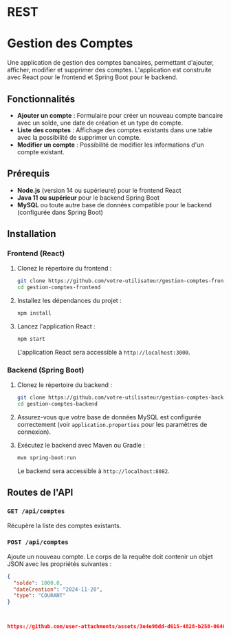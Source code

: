 # REST
# Gestion des Comptes

Une application de gestion des comptes bancaires, permettant d'ajouter, afficher, modifier et supprimer des comptes. L'application est construite avec React pour le frontend et Spring Boot pour le backend.

## Fonctionnalités

- **Ajouter un compte** : Formulaire pour créer un nouveau compte bancaire avec un solde, une date de création et un type de compte.
- **Liste des comptes** : Affichage des comptes existants dans une table avec la possibilité de supprimer un compte.
- **Modifier un compte** : Possibilité de modifier les informations d'un compte existant.

## Prérequis

- **Node.js** (version 14 ou supérieure) pour le frontend React
- **Java 11 ou supérieur** pour le backend Spring Boot
- **MySQL** ou toute autre base de données compatible pour le backend (configurée dans Spring Boot)

## Installation

### Frontend (React)

1. Clonez le répertoire du frontend :
    ```bash
    git clone https://github.com/votre-utilisateur/gestion-comptes-frontend.git
    cd gestion-comptes-frontend
    ```

2. Installez les dépendances du projet :
    ```bash
    npm install
    ```

3. Lancez l'application React :
    ```bash
    npm start
    ```

   L'application React sera accessible à `http://localhost:3000`.

### Backend (Spring Boot)

1. Clonez le répertoire du backend :
    ```bash
    git clone https://github.com/votre-utilisateur/gestion-comptes-backend.git
    cd gestion-comptes-backend
    ```

2. Assurez-vous que votre base de données MySQL est configurée correctement (voir `application.properties` pour les paramètres de connexion).

3. Exécutez le backend avec Maven ou Gradle :
    ```bash
    mvn spring-boot:run
    ```

   Le backend sera accessible à `http://localhost:8082`.

## Routes de l'API

### `GET /api/comptes`
Récupère la liste des comptes existants.

### `POST /api/comptes`
Ajoute un nouveau compte. Le corps de la requête doit contenir un objet JSON avec les propriétés suivantes :

```json
{
  "solde": 1000.0,
  "dateCreation": "2024-11-20",
  "type": "COURANT"
}



https://github.com/user-attachments/assets/3e4e98dd-d615-4828-b258-0646bb8bf360


 
